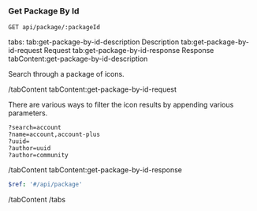 ### Get Package By Id

```text
GET api/package/:packageId
```

tabs:
tab:get-package-by-id-description Description
tab:get-package-by-id-request Request
tab:get-package-by-id-response Response
tabContent:get-package-by-id-description

Search through a package of icons.

/tabContent
tabContent:get-package-by-id-request

There are various ways to filter the icon results by appending various parameters.

```text
?search=account
?name=account,account-plus
?uuid=
?author=uuid
?author=community
```

/tabContent
tabContent:get-package-by-id-response

```yaml
$ref: '#/api/package'
```

/tabContent
/tabs